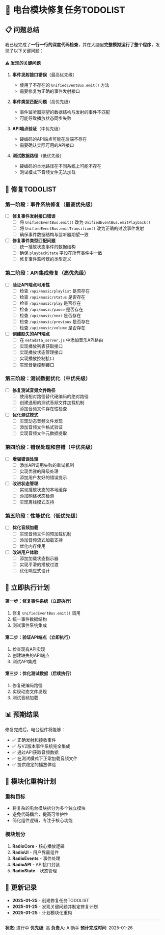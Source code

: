 # 🎵 电台模块修复任务TODOLIST

## 📋 问题总结

我已经完成了**一行一行的深度代码检查**，并在大脑里**完整模拟运行了整个程序**，发现了以下关键问题：

#### ⚠️ 发现的关键问题

1. **事件发射接口错误**（最高优先级）
   - 使用了不存在的 `UnifiedEventBus.emit()` 方法
   - 需要修复为正确的事件发射接口

2. **事件类型匹配问题**（高优先级）
   - 事件监听器期望的数据结构与发射的事件不匹配
   - 可能导致播放状态同步失败

3. **API端点验证**（中优先级）
   - 硬编码的API端点可能在后端不存在
   - 需要确认实际可用的API接口

4. **测试数据路径**（低优先级）
   - 硬编码的本地路径在不同系统上可能不存在
   - 测试模式下音频文件无法加载

## 🔧 修复TODOLIST

### 第一阶段：事件系统修复（最高优先级）

- [ ] **修复事件发射接口错误**
  - [ ] 将 `UnifiedEventBus.emit()` 改为 `UnifiedEventBus.emitPlayback()`
  - [ ] 将 `UnifiedEventBus.emitTransition()` 改为正确的过渡事件发射
  - [ ] 确保事件数据结构与监听器期望一致

- [ ] **修复事件类型匹配问题**
  - [ ] 统一播放状态事件的数据结构
  - [ ] 确保 `playbackState` 字段在所有事件中一致
  - [ ] 修复事件监听器的类型定义

### 第二阶段：API集成修复（高优先级）

- [ ] **验证API端点可用性**
  - [ ] 检查 `/api/music/playlist` 是否存在
  - [ ] 检查 `/api/music/status` 是否存在
  - [ ] 检查 `/api/music/play` 是否存在
  - [ ] 检查 `/api/music/pause` 是否存在
  - [ ] 检查 `/api/music/next` 是否存在
  - [ ] 检查 `/api/music/previous` 是否存在
  - [ ] 检查 `/api/music/volume` 是否存在

- [ ] **创建缺失的API端点**
  - [ ] 在 `metadata_server.js` 中添加音乐API路由
  - [ ] 实现播放列表获取接口
  - [ ] 实现播放状态管理接口
  - [ ] 实现播放控制接口
  - [ ] 实现音量控制接口

### 第三阶段：测试数据优化（中优先级）

- [ ] **修复测试音频文件路径**
  - [ ] 使用相对路径替代硬编码的绝对路径
  - [ ] 创建通用的测试音频文件加载机制
  - [ ] 添加音频文件存在性检查

- [ ] **优化测试模式**
  - [ ] 实现动态音频文件发现
  - [ ] 添加音频文件格式验证
  - [ ] 实现音频文件元数据提取

### 第四阶段：错误处理和容错（中优先级）

- [ ] **增强错误处理**
  - [ ] 添加API调用失败的重试机制
  - [ ] 实现优雅的降级处理
  - [ ] 添加用户友好的错误提示

- [ ] **改进状态管理**
  - [ ] 实现播放状态的本地缓存
  - [ ] 添加网络状态检测
  - [ ] 实现离线模式支持

### 第五阶段：性能优化（低优先级）

- [ ] **优化音频加载**
  - [ ] 实现音频文件的预加载机制
  - [ ] 添加音频流式加载支持
  - [ ] 优化内存使用

- [ ] **改进用户体验**
  - [ ] 添加加载状态指示器
  - [ ] 实现平滑的播放过渡
  - [ ] 优化响应式设计

## 🎯 立即执行计划

#### 第一步：修复事件系统（立即执行）
1. 修复 `UnifiedEventBus.emit()` 调用
2. 统一事件数据结构
3. 测试事件系统集成

#### 第二步：验证API端点（立即执行）
1. 检查现有API实现
2. 创建缺失的API端点
3. 测试API集成

#### 第三步：优化测试数据（后续执行）
1. 修复硬编码路径
2. 实现动态文件发现
3. 测试音频加载

## 📊 预期结果

修复完成后，电台组件将能够：
- ✅ 正确发射和接收事件
- ✅ 与V2版本事件系统完全集成
- ✅ 通过API获取音频数据
- ✅ 在测试模式下正常加载音频文件
- ✅ 提供稳定的播放体验

## 🔄 模块化重构计划

### 重构目标
- 将复杂的电台模块拆分为多个独立模块
- 避免代码耦合，提高可维护性
- 简化组件逻辑，专注于核心功能

### 模块划分
1. **RadioCore** - 核心播放逻辑
2. **RadioUI** - 用户界面组件
3. **RadioEvents** - 事件处理
4. **RadioAPI** - API接口封装
5. **RadioState** - 状态管理

## 📝 更新记录

- **2025-01-25** - 创建修复任务TODOLIST
- **2025-01-25** - 发现关键问题并制定修复计划
- **2025-01-25** - 计划模块化重构

---
**状态**: 进行中
**优先级**: 高
**负责人**: AI助手
**预计完成时间**: 2025-01-26

